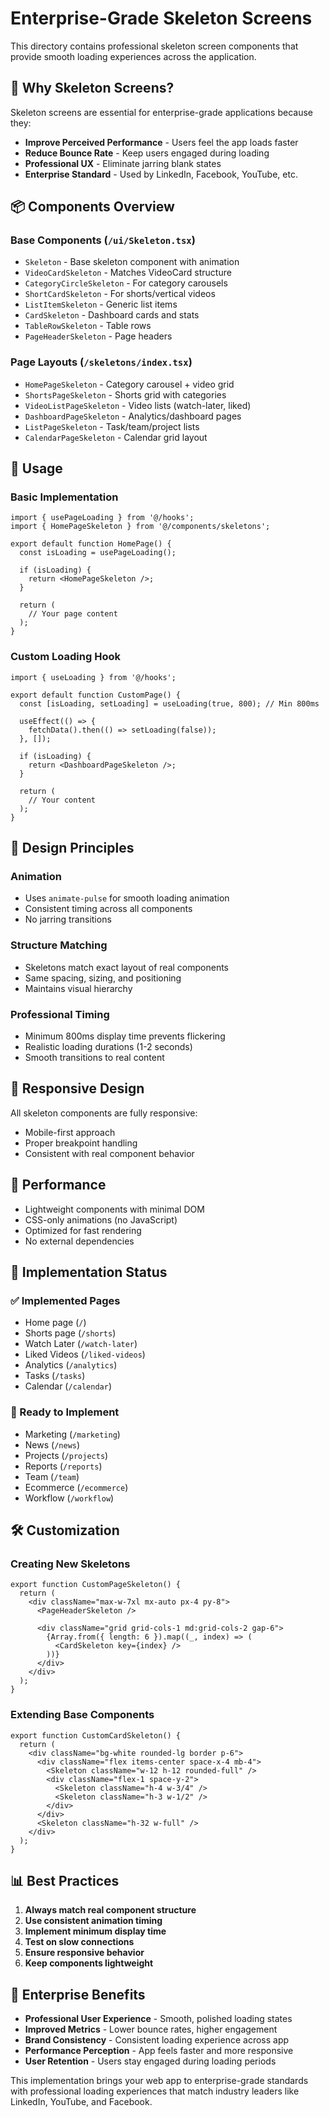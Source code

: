 # Enterprise-Grade Skeleton Screens

This directory contains professional skeleton screen components that provide smooth loading experiences across the application.

## 🎯 **Why Skeleton Screens?**

Skeleton screens are essential for enterprise-grade applications because they:

- **Improve Perceived Performance** - Users feel the app loads faster
- **Reduce Bounce Rate** - Keep users engaged during loading
- **Professional UX** - Eliminate jarring blank states
- **Enterprise Standard** - Used by LinkedIn, Facebook, YouTube, etc.

## 📦 **Components Overview**

### Base Components (`/ui/Skeleton.tsx`)
- `Skeleton` - Base skeleton component with animation
- `VideoCardSkeleton` - Matches VideoCard structure
- `CategoryCircleSkeleton` - For category carousels
- `ShortCardSkeleton` - For shorts/vertical videos
- `ListItemSkeleton` - Generic list items
- `CardSkeleton` - Dashboard cards and stats
- `TableRowSkeleton` - Table rows
- `PageHeaderSkeleton` - Page headers

### Page Layouts (`/skeletons/index.tsx`)
- `HomePageSkeleton` - Category carousel + video grid
- `ShortsPageSkeleton` - Shorts grid with categories
- `VideoListPageSkeleton` - Video lists (watch-later, liked)
- `DashboardPageSkeleton` - Analytics/dashboard pages
- `ListPageSkeleton` - Task/team/project lists
- `CalendarPageSkeleton` - Calendar grid layout

## 🔧 **Usage**

### Basic Implementation
```tsx
import { usePageLoading } from '@/hooks';
import { HomePageSkeleton } from '@/components/skeletons';

export default function HomePage() {
  const isLoading = usePageLoading();

  if (isLoading) {
    return <HomePageSkeleton />;
  }

  return (
    // Your page content
  );
}
```

### Custom Loading Hook
```tsx
import { useLoading } from '@/hooks';

export default function CustomPage() {
  const [isLoading, setLoading] = useLoading(true, 800); // Min 800ms

  useEffect(() => {
    fetchData().then(() => setLoading(false));
  }, []);

  if (isLoading) {
    return <DashboardPageSkeleton />;
  }

  return (
    // Your content
  );
}
```

## 🎨 **Design Principles**

### Animation
- Uses `animate-pulse` for smooth loading animation
- Consistent timing across all components
- No jarring transitions

### Structure Matching
- Skeletons match exact layout of real components
- Same spacing, sizing, and positioning
- Maintains visual hierarchy

### Professional Timing
- Minimum 800ms display time prevents flickering
- Realistic loading durations (1-2 seconds)
- Smooth transitions to real content

## 📱 **Responsive Design**

All skeleton components are fully responsive:
- Mobile-first approach
- Proper breakpoint handling
- Consistent with real component behavior

## 🚀 **Performance**

- Lightweight components with minimal DOM
- CSS-only animations (no JavaScript)
- Optimized for fast rendering
- No external dependencies

## 🔄 **Implementation Status**

### ✅ Implemented Pages
- Home page (`/`)
- Shorts page (`/shorts`)
- Watch Later (`/watch-later`)
- Liked Videos (`/liked-videos`)
- Analytics (`/analytics`)
- Tasks (`/tasks`)
- Calendar (`/calendar`)

### 🔄 Ready to Implement
- Marketing (`/marketing`)
- News (`/news`)
- Projects (`/projects`)
- Reports (`/reports`)
- Team (`/team`)
- Ecommerce (`/ecommerce`)
- Workflow (`/workflow`)

## 🛠️ **Customization**

### Creating New Skeletons
```tsx
export function CustomPageSkeleton() {
  return (
    <div className="max-w-7xl mx-auto px-4 py-8">
      <PageHeaderSkeleton />
      
      <div className="grid grid-cols-1 md:grid-cols-2 gap-6">
        {Array.from({ length: 6 }).map((_, index) => (
          <CardSkeleton key={index} />
        ))}
      </div>
    </div>
  );
}
```

### Extending Base Components
```tsx
export function CustomCardSkeleton() {
  return (
    <div className="bg-white rounded-lg border p-6">
      <div className="flex items-center space-x-4 mb-4">
        <Skeleton className="w-12 h-12 rounded-full" />
        <div className="flex-1 space-y-2">
          <Skeleton className="h-4 w-3/4" />
          <Skeleton className="h-3 w-1/2" />
        </div>
      </div>
      <Skeleton className="h-32 w-full" />
    </div>
  );
}
```

## 📊 **Best Practices**

1. **Always match real component structure**
2. **Use consistent animation timing**
3. **Implement minimum display time**
4. **Test on slow connections**
5. **Ensure responsive behavior**
6. **Keep components lightweight**

## 🎯 **Enterprise Benefits**

- **Professional User Experience** - Smooth, polished loading states
- **Improved Metrics** - Lower bounce rates, higher engagement
- **Brand Consistency** - Consistent loading experience across app
- **Performance Perception** - App feels faster and more responsive
- **User Retention** - Users stay engaged during loading periods

This implementation brings your web app to enterprise-grade standards with professional loading experiences that match industry leaders like LinkedIn, YouTube, and Facebook.
